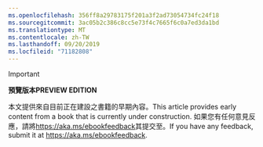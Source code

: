 ```yaml
---
ms.openlocfilehash: 356ff8a29783175f201a3f2ad73054734fc24f18
ms.sourcegitcommit: 3ac05b2c386c8cc5e73f4c7665f6c0a7ed3da1bd
ms.translationtype: MT
ms.contentlocale: zh-TW
ms.lasthandoff: 09/20/2019
ms.locfileid: "71182808"
---
```

> [!IMPORTANT]
> <span data-ttu-id="69707-101">**預覽版本**</span><span class="sxs-lookup"><span data-stu-id="69707-101">**PREVIEW EDITION**</span></span>
>
> <span data-ttu-id="69707-102">本文提供來自目前正在建設之書籍的早期內容。</span><span class="sxs-lookup"><span data-stu-id="69707-102">This article provides early content from a book that is currently under construction.</span></span> <span data-ttu-id="69707-103">如果您有任何意見反應，請將<https://aka.ms/ebookfeedback>其提交至。</span><span class="sxs-lookup"><span data-stu-id="69707-103">If you have any feedback, submit it at <https://aka.ms/ebookfeedback>.</span></span>
